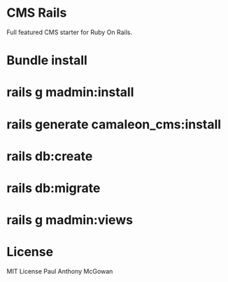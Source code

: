 # CMS Rails

Full featured CMS starter for Ruby On Rails.

# Bundle install

# rails g madmin:install
# rails generate camaleon_cms:install
# rails db:create

# rails db:migrate

# rails g madmin:views

# License
MIT License Paul Anthony McGowan
